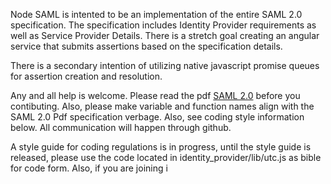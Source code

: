 Node SAML is intented to be an implementation of the entire SAML 2.0
specification. The specification includes Identity Provider requirements
as well as Service Provider Details. There is a stretch goal creating an
angular service that submits assertions based on the specification
details.

There is a secondary intention of utilizing native javascript promise
queues for assertion creation and resolution.

Any and all help is welcome. Please read the pdf 
<a href="http://docs.oasis-open.org/security/saml/v2.0/saml-core-2.0-os.pdf">SAML 2.0</a> 
before you contibuting. Also, please make variable and function names
align with the SAML 2.0 Pdf specification verbage. Also, see coding
style information below. All communication will happen through
github.

A style guide for coding regulations is in progress, until the style
guide is released, please use the code located in
identity_provider/lib/utc.js as bible for code form. Also, if you are
joining i
